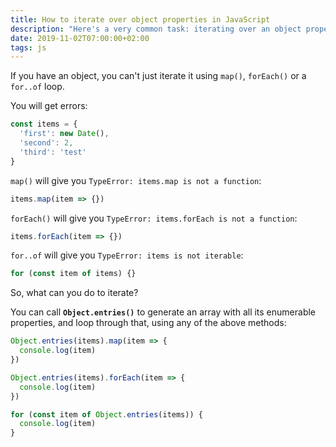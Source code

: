 ```yaml
---
title: How to iterate over object properties in JavaScript
description: "Here's a very common task: iterating over an object properties, in JavaScript"
date: 2019-11-02T07:00:00+02:00
tags: js
---
```


If you have an object, you can't just iterate it using `map()`, `forEach()` or a `for..of` loop.

You will get errors:

```js
const items = {
  'first': new Date(),
  'second': 2,
  'third': 'test'
}
```

`map()` will give you `TypeError: items.map is not a function`:

```js
items.map(item => {})
```

`forEach()` will give you `TypeError: items.forEach is not a function`:

```js
items.forEach(item => {})
```

`for..of` will give you `TypeError: items is not iterable`:

```js
for (const item of items) {}
```

So, what can you do to iterate?

You can call **`Object.entries()`** to generate an array with all its enumerable properties, and loop through that, using any of the above methods:

```js
Object.entries(items).map(item => {
  console.log(item)
})

Object.entries(items).forEach(item => {
  console.log(item)
})

for (const item of Object.entries(items)) {
  console.log(item)
}
```
